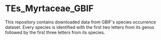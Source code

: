 # TEs_Myrtaceae_GBIF
This repository contains downloaded data from GBIF's species occurrence dataset.
Every species is identified with the first two letters from its genus followed by the first three letters from its species.
